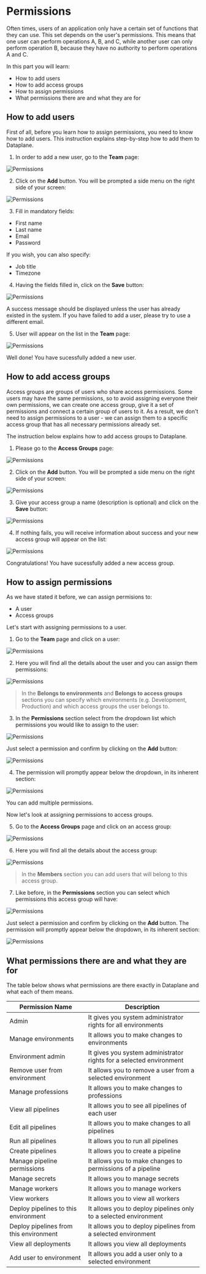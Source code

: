 # Permissions

Often times, users of an application only have a certain set of functions that they can use. This set depends on the user's permissions. This means that one user can perform operations A, B, and C, while another user can only perform operation B, because they have no authority to perform operations A and C.

In this part you will learn:

* How to add users
* How to add access groups
* How to assign permissions
* What permissions there are and what they are for

## How to add users

First of all, before you learn how to assign permissions, you need to know how to add users. This instruction explains step-by-step how to add them to Dataplane.

1. In order to add a new user, go to the **Team** page:

![Permissions](/static/img/permissions/01.png)

2. Click on the **Add** button. You will be prompted a side menu on the right side of your screen:

![Permissions](/static/img/permissions/02.png)

3. Fill in mandatory fields:

* First name
* Last name
* Email
* Password

If you wish, you can also specify:

* Job title
* Timezone

4. Having the fields filled in, click on the **Save** button:

![Permissions](/static/img/permissions/03.png)

A success message should be displayed unless the user has already existed in the system. If you have failed to add a user, please try to use a different email.

5. User will appear on the list in the **Team** page:

![Permissions](/static/img/permissions/04.png)

Well done! You have sucessfully added a new user.


## How to add access groups

Access groups are groups of users who share access permissions. Some users may have the same permissions, so to avoid assigning everyone their own permissions, we can create one access group, give it a set of permissions and connect a certain group of users to it. As a result, we don't need to assign permissions to a user - we can assign them to a specific access group that has all necessary permissions already set.

The instruction below explains how to add access groups to Dataplane.

1. Please go to the **Access Groups** page:

![Permissions](/static/img/permissions/05.png)

2. Click on the **Add** button. You will be prompted a side menu on the right side of your screen:

![Permissions](/static/img/permissions/06.png)

3. Give your access group a name (description is optional) and click on the **Save** button:

![Permissions](/static/img/permissions/07.png)

4. If nothing fails, you will receive information about success and your new access group will appear on the list:

![Permissions](/static/img/permissions/08.png)

Congratulations! You have sucessfully added a new access group.


## How to assign permissions

As we have stated it before, we can assign permisions to:

* A user
* Access groups

Let's start with assigning permissions to a user.

1. Go to the **Team** page and click on a user:

![Permissions](/static/img/permissions/09.png)

2. Here you will find all the details about the user and you can assign them permissions:

![Permissions](/static/img/permissions/10.png)

> In the **Belongs to environments** and **Belongs to access groups** sections you can specify which environments (e.g. Development, Production) and which access groups the user belongs to.
3. In the **Permissions** section select from the dropdown list which permissions you would like to assign to the user:

![Permissions](/static/img/permissions/11.png)

Just select a permission and confirm by clicking on the **Add** button:

![Permissions](/static/img/permissions/12.png)

4. The permission will promptly appear below the dropdown, in its inherent section:

![Permissions](/static/img/permissions/13.png)

You can add multiple permissions.

Now let's look at assigning permissions to access groups.

5. Go to the **Access Groups** page and click on an access group:

![Permissions](/static/img/permissions/14.png)

6. Here you will find all the details about the access group:

![Permissions](/static/img/permissions/15.png)

> In the **Members** section you can add users that will belong to this access group.
7. Like before, in the **Permissions** section you can select which permissions this access group will have:

![Permissions](/static/img/permissions/16.png)

Just select a permission and confirm by clicking on the **Add** button. The permission will promptly appear below the dropdown, in its inherent section:

![Permissions](/static/img/permissions/17.png)


## What permissions there are and what they are for

The table below shows what permissions are there exactly in Dataplane and what each of them means.

| Permission Name | Description |
| ----------- | ----------- |
| Admin | It gives you system administrator rights for all environments |
| Manage environments | It allows you to make changes to environments | 
| Environment admin | It gives you system administrator rights for a selected environment | 
| Remove user from environment | It allows you to remove a user from a selected environment | 
| Manage professions| It allows you to make changes to professions | 
| View all pipelines | It allows you to see all pipelines of each user | 
| Edit all pipelines | It allows you to make changes to all pipelines | 
| Run all pipelines | It allows you to run all pipelines | 
| Create pipelines | It allows you to create a pipeline | 
| Manage pipeline permissions | It allows you to make changes to permissions of a pipeline | 
| Manage secrets | It allows you to manage secrets | 
| Manage workers | It allows you to manage workers | 
| View workers | It allows you to view all workers | 
| Deploy pipelines to this environment | It allows you to deploy pipelines only to a selected environment | 
| Deploy pipelines from this environment | It allows you to deploy pipelines from a selected environment  | 
| View all deployments | It allows you view all deployments  | 
| Add user to environment | It allows you add a user only to a selected environment  |